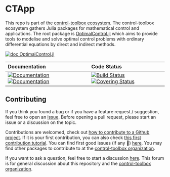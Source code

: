 # CTApp

[ci-img]: https://github.com/control-toolbox/CTApp/actions/workflows/CI.yml/badge.svg?branch=main
[ci-url]: https://github.com/control-toolbox/CTApp/actions/workflows/CI.yml?query=branch%3Amain

[co-img]: https://codecov.io/gh/control-toolbox/CTApp/branch/main/graph/badge.svg?token=YM5YQQUSO3
[co-url]: https://codecov.io/gh/control-toolbox/CTApp

[doc-dev-img]: https://img.shields.io/badge/docs-dev-8A2BE2.svg
[doc-dev-url]: https://control-toolbox.org/CTApp/dev/

[doc-stable-img]: https://img.shields.io/badge/docs-stable-blue.svg
[doc-stable-url]: https://control-toolbox.org/CTApp/stable/

This repo is part of the [control-toolbox ecosystem](https://github.com/control-toolbox).
The control-toolbox ecosystem gathers Julia packages for mathematical control and applications. The root package is [OptimalControl.jl](https://github.com/control-toolbox/OptimalControl.jl) which aims to provide tools to modelise and solve optimal control problems with ordinary differential equations by direct and indirect methods.

[![doc OptimalControl.jl](https://img.shields.io/badge/Documentation-OptimalControl.jl-blue)](http://control-toolbox.org/OptimalControl.jl)


| **Documentation**  | **Code Status**  |
|:-------------------|:-----------------|
| [![Documentation][doc-stable-img]][doc-stable-url] [![Documentation][doc-dev-img]][doc-dev-url] | [![Build Status][ci-img]][ci-url] [![Covering Status][co-img]][co-url] |

## Contributing

[issue-url]: https://github.com/control-toolbox/CTApp/issues
[first-good-issue-url]: https://github.com/control-toolbox/CTApp/contribute

If you think you found a bug or if you have a feature request / suggestion, feel free to open an [issue][issue-url].
Before opening a pull request, please start an issue or a discussion on the topic. 

Contributions are welcomed, check out [how to contribute to a Github project](https://docs.github.com/en/get-started/exploring-projects-on-github/contributing-to-a-project). 
If it is your first contribution, you can also check [this first contribution tutorial](https://github.com/firstcontributions/first-contributions).
You can find first good issues (if any 🙂) [here][first-good-issue-url]. You may find other packages to contribute to at the [control-toolbox organization](https://github.com/control-toolbox).

If you want to ask a question, feel free to start a discussion [here](https://github.com/orgs/control-toolbox/discussions). This forum is for general discussion about this repository and the [control-toolbox organization](https://github.com/control-toolbox).